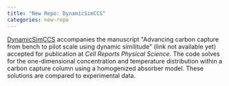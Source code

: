 ```yaml
---
title: "New Repo: DynamicSimCCS"
categories: new-repo
---
```


[DynamicSimCCS](https://github.com/LLNL/DynamicSimCCS) accompanies the manuscript "Advancing carbon capture from bench to pilot scale using dynamic similitude" (link not available yet) accepted for publication at _Cell Reports Physical Science_. The code solves for the one-dimensional concentration and temperature distribution within a carbon capture column using a homogenized absorber model. These solutions are compared to experimental data.
